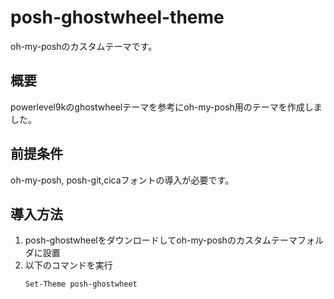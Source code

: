# posh-ghostwheel-theme

oh-my-poshのカスタムテーマです。

## 概要

powerlevel9kのghostwheelテーマを参考にoh-my-posh用のテーマを作成しました。

## 前提条件

oh-my-posh, posh-git,cicaフォントの導入が必要です。

## 導入方法

1. posh-ghostwheelをダウンロードしてoh-my-poshのカスタムテーマフォルダに設置
2. 以下のコマンドを実行
    ```powershell
    Set-Theme posh-ghostwheet
    ```

